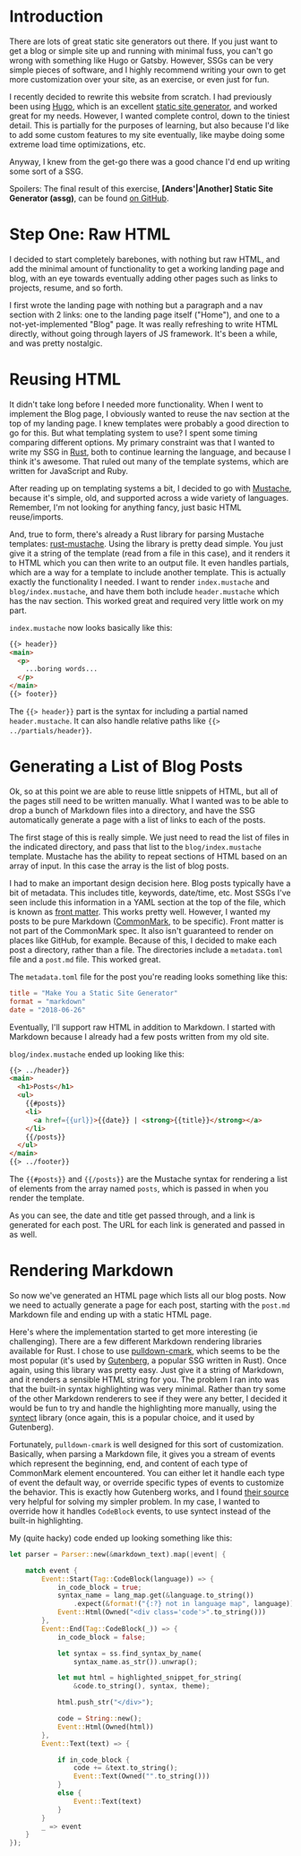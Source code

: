 # Introduction

There are lots of great static site generators out there. If you just want to
get a blog or simple site up and running with minimal fuss, you can't go wrong
with something like Hugo or Gatsby. However, SSGs can be very simple pieces of
software, and I highly recommend writing your own to get more customization
over your site, as an exercise, or even just for fun.

I recently decided to rewrite this website from scratch. I had previously been
using [Hugo](https://gohugo.io/), which is an excellent
[static site generator](https://www.staticgen.com/), and worked great for my
needs. However, I wanted complete control, down to the tiniest detail. This is
partially for the purposes of learning, but also because I'd like to add some
custom features to my site eventually, like maybe doing some extreme load time
optimizations, etc.

Anyway, I knew from the get-go there was a good chance I'd end up writing some
sort of a SSG.

Spoilers: The final result of this exercise, **[Anders'|Another] Static Site
Generator (assg)**, can be found
[on GitHub](https://github.com/anderspitman/assg).

# Step One: Raw HTML

I decided to start completely barebones, with nothing but raw HTML, and add
the minimal amount of functionality to get a working landing page and blog,
with an eye towards eventually adding other pages such as links to projects,
resume, and so forth.

I first wrote the landing page with nothing but a paragraph and a nav section
with 2 links: one
to the landing page itself ("Home"), and one to a not-yet-implemented "Blog"
page. It was really refreshing to write HTML directly, without going through
layers of JS framework. It's been a while, and was pretty nostalgic.


# Reusing HTML

It didn't take long before I needed more functionality. When I went to
implement the Blog page, I obviously wanted to reuse the nav section at the top
of my landing page. I knew templates were probably a good direction to go for
this.  But what templating system to use? I spent some timing comparing
different options. My primary constraint was that I wanted to write my SSG in
[Rust](https://www.rust-lang.org/en-US/), both to continue learning the
language, and because I think it's awesome. That ruled out many of the
template systems, which are written for JavaScript and Ruby.

After reading up on templating systems a bit, I decided to go with
[Mustache](https://mustache.github.io/), because it's simple, old, and
supported across a wide variety of languages. Remember, I'm not looking for
anything fancy, just basic HTML reuse/imports.

And, true to form, there's already a Rust library for parsing Mustache
templates: [rust-mustache](https://github.com/nickel-org/rust-mustache).
Using the library is pretty dead simple. You just give it a string of the
template (read from a file in this case), and it renders it to HTML which you
can then write to an output file. It even handles partials, which are a way
for a template to include another template. This is actually exactly the
functionality I needed. I want to render `index.mustache` and
`blog/index.mustache`, and have them both include `header.mustache` which has
the nav section. This worked great and required very little work on my part.

`index.mustache` now looks basically like this:

```html
{{> header}}
<main>
  <p>
    ...boring words...
  </p>
</main>
{{> footer}}
```

The `{{> header}}` part is the syntax for including a partial named
`header.mustache`. It can also handle relative paths like
`{{> ../partials/header}}`.


# Generating a List of Blog Posts

Ok, so at this point we are able to reuse little snippets of HTML, but all of
the pages still need to be written manually. What I wanted was to be able to
drop a bunch of Markdown files into a directory, and have the SSG automatically
generate a page with a list of links to each of the posts.

The first stage of this is really simple. We just need to read the list of
files in the indicated directory, and pass that list to the `blog/index.mustache`
template. Mustache has the ability to repeat sections of HTML based on an
array of input. In this case the array is the list of blog posts.

I had to make an important design decision here. Blog posts typically have a
bit of metadata. This includes title, keywords, date/time, etc. Most SSGs I've
seen include this information in a YAML section at the top of the file, which
is known as [front matter](https://jekyllrb.com/docs/frontmatter/). This works
pretty well. However, I wanted my posts to be pure Markdown
([CommonMark](http://commonmark.org/), to be specific). Front matter is not
part of the CommonMark spec. It also isn't guaranteed to render on places like
GitHub, for example. Because of this, I decided to make each post a directory,
rather than a file. The directories include a `metadata.toml` file and a
`post.md` file. This worked great.

The `metadata.toml` file for the post you're reading looks something like
this:

```toml
title = "Make You a Static Site Generator"
format = "markdown"
date = "2018-06-26"
```

Eventually, I'll support raw HTML in addition to Markdown. I started with
Markdown because I already had a few posts written from my old site.

`blog/index.mustache` ended up looking like this:

```html
{{> ../header}}
<main>
  <h1>Posts</h1>
  <ul>
    {{#posts}}
    <li>
      <a href={{url}}>{{date}} | <strong>{{title}}</strong></a>
    </li>
    {{/posts}}
  </ul>
</main>
{{> ../footer}}
```

The `{{#posts}}` and `{{/posts}}` are the Mustache syntax for rendering a list
of elements from the array named `posts`, which is passed in when you render
the template.

As you can see, the date and title get passed through, and a link is generated
for each post. The URL for each link is generated and passed in as well.


# Rendering Markdown

So now we've generated an HTML page which lists all our blog posts. Now we
need to actually generate a page for each post, starting with the `post.md`
Markdown file and ending up with a static HTML page.

Here's where the implementation started to get more interesting (ie
challenging). There are a few different Markdown rendering libraries available
for Rust. I chose to use
[pulldown-cmark](https://github.com/google/pulldown-cmark), which seems to be
the most popular (it's used by [Gutenberg](https://github.com/Keats/gutenberg),
a popular SSG written in Rust). Once again, using this library was pretty easy.
Just give it a string of Markdown, and it renders a sensible HTML string for
you. The problem I ran into was that the built-in syntax highlighting was very
minimal. Rather than try some of the other Markdown renderers to see if they
were any better, I decided it would be fun to try and handle the highlighting
more manually, using the [syntect](https://github.com/trishume/syntect) library
(once again, this is a popular choice, and it used by Gutenberg).

Fortunately, `pulldown-cmark` is well designed for this sort of customization.
Basically, when parsing a Markdown file, it gives you a stream of events
which represent the beginning, end, and content of each type of CommonMark
element encountered. You can either let it handle each type of event the
default way, or override specific types of events to customize the behavior.
This is exactly how Gutenberg works, and I found
[their source](https://github.com/Keats/gutenberg/blob/e662f734381a773dd4124f51444e7a61fc58c1a2/components/rendering/src/markdown.rs)
very helpful
for solving my simpler problem. In my case,
I wanted to override how it handles `CodeBlock` events, to use syntect instead
of the built-in highlighting. 

My (quite hacky) code ended up looking something like this:

```rust
let parser = Parser::new(&markdown_text).map(|event| {

    match event {
        Event::Start(Tag::CodeBlock(language)) => {
            in_code_block = true;
            syntax_name = lang_map.get(&language.to_string())
                .expect(&format!("{:?} not in language map", language));
            Event::Html(Owned("<div class='code'>".to_string()))
        },
        Event::End(Tag::CodeBlock(_)) => {
            in_code_block = false;

            let syntax = ss.find_syntax_by_name(
                syntax_name.as_str()).unwrap();

            let mut html = highlighted_snippet_for_string(
                &code.to_string(), syntax, theme);

            html.push_str("</div>");

            code = String::new();
            Event::Html(Owned(html))
        },
        Event::Text(text) => {

            if in_code_block {
                code += &text.to_string();
                Event::Text(Owned("".to_string()))
            }
            else {
                Event::Text(text)
            }
        }
        _ => event
    }
});

```
